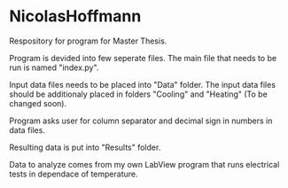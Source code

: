 # NicolasHoffmann
Respository for program for Master Thesis.

Program is devided into few seperate files. The main file that needs to be run is named "index.py". 

Input data files needs to be placed into "Data" folder. The input data files should be additionaly placed in folders "Cooling" and "Heating" (To be changed soon).

Program asks user for column separator and decimal sign in numbers in data files.

Resulting data is put into "Results" folder.

Data to analyze comes from my own LabView program that runs electrical tests in dependace of temperature.
